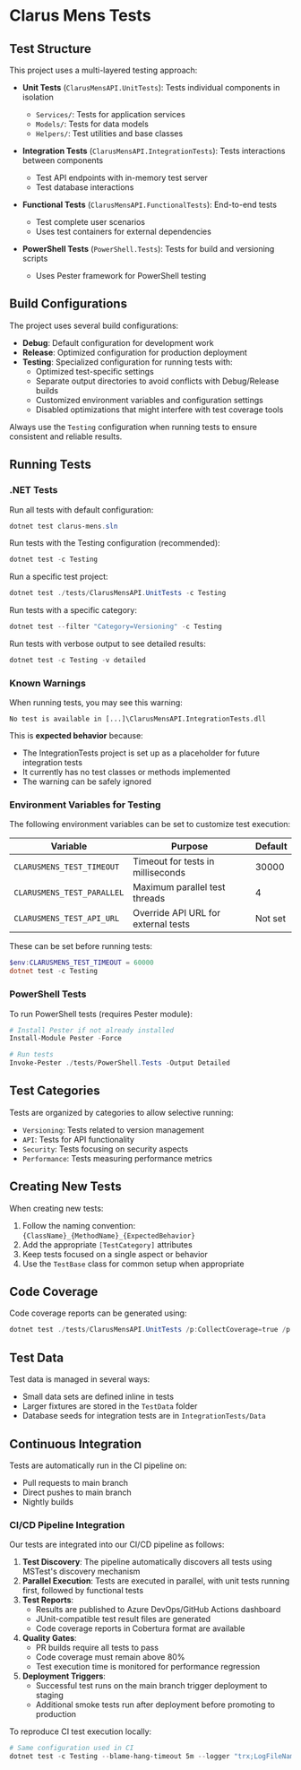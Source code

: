 # Clarus Mens Tests

## Test Structure

This project uses a multi-layered testing approach:

- **Unit Tests** (`ClarusMensAPI.UnitTests`): Tests individual components in isolation
  - `Services/`: Tests for application services
  - `Models/`: Tests for data models
  - `Helpers/`: Test utilities and base classes

- **Integration Tests** (`ClarusMensAPI.IntegrationTests`): Tests interactions between components
  - Test API endpoints with in-memory test server
  - Test database interactions
  
- **Functional Tests** (`ClarusMensAPI.FunctionalTests`): End-to-end tests
  - Test complete user scenarios
  - Uses test containers for external dependencies

- **PowerShell Tests** (`PowerShell.Tests`): Tests for build and versioning scripts
  - Uses Pester framework for PowerShell testing

## Build Configurations

The project uses several build configurations:

- **Debug**: Default configuration for development work
- **Release**: Optimized configuration for production deployment
- **Testing**: Specialized configuration for running tests with:
  - Optimized test-specific settings
  - Separate output directories to avoid conflicts with Debug/Release builds
  - Customized environment variables and configuration settings
  - Disabled optimizations that might interfere with test coverage tools

Always use the `Testing` configuration when running tests to ensure consistent and reliable results.

## Running Tests

### .NET Tests

Run all tests with default configuration:

```powershell
dotnet test clarus-mens.sln
```

Run tests with the Testing configuration (recommended):

```powershell
dotnet test -c Testing
```

Run a specific test project:

```powershell
dotnet test ./tests/ClarusMensAPI.UnitTests -c Testing
```

Run tests with a specific category:

```powershell
dotnet test --filter "Category=Versioning" -c Testing
```

Run tests with verbose output to see detailed results:

```powershell
dotnet test -c Testing -v detailed
```

### Known Warnings

When running tests, you may see this warning:

```
No test is available in [...]\ClarusMensAPI.IntegrationTests.dll
```

This is **expected behavior** because:
- The IntegrationTests project is set up as a placeholder for future integration tests
- It currently has no test classes or methods implemented
- The warning can be safely ignored

### Environment Variables for Testing

The following environment variables can be set to customize test execution:

| Variable                   | Purpose                             | Default |
| -------------------------- | ----------------------------------- | ------- |
| `CLARUSMENS_TEST_TIMEOUT`  | Timeout for tests in milliseconds   | 30000   |
| `CLARUSMENS_TEST_PARALLEL` | Maximum parallel test threads       | 4       |
| `CLARUSMENS_TEST_API_URL`  | Override API URL for external tests | Not set |

These can be set before running tests:

```powershell
$env:CLARUSMENS_TEST_TIMEOUT = 60000
dotnet test -c Testing
```

### PowerShell Tests

To run PowerShell tests (requires Pester module):

```powershell
# Install Pester if not already installed
Install-Module Pester -Force

# Run tests
Invoke-Pester ./tests/PowerShell.Tests -Output Detailed
```

## Test Categories

Tests are organized by categories to allow selective running:

- `Versioning`: Tests related to version management
- `API`: Tests for API functionality
- `Security`: Tests focusing on security aspects
- `Performance`: Tests measuring performance metrics

## Creating New Tests

When creating new tests:

1. Follow the naming convention: `{ClassName}_{MethodName}_{ExpectedBehavior}`
2. Add the appropriate `[TestCategory]` attributes
3. Keep tests focused on a single aspect or behavior
4. Use the `TestBase` class for common setup when appropriate

## Code Coverage

Code coverage reports can be generated using:

```powershell
dotnet test ./tests/ClarusMensAPI.UnitTests /p:CollectCoverage=true /p:CoverletOutputFormat=cobertura
```

## Test Data

Test data is managed in several ways:

- Small data sets are defined inline in tests
- Larger fixtures are stored in the `TestData` folder
- Database seeds for integration tests are in `IntegrationTests/Data`

## Continuous Integration

Tests are automatically run in the CI pipeline on:

- Pull requests to main branch
- Direct pushes to main branch
- Nightly builds

### CI/CD Pipeline Integration

Our tests are integrated into our CI/CD pipeline as follows:

1. **Test Discovery**: The pipeline automatically discovers all tests using MSTest's discovery mechanism
2. **Parallel Execution**: Tests are executed in parallel, with unit tests running first, followed by functional tests
3. **Test Reports**: 
   - Results are published to Azure DevOps/GitHub Actions dashboard
   - JUnit-compatible test result files are generated
   - Code coverage reports in Cobertura format are available
4. **Quality Gates**:
   - PR builds require all tests to pass
   - Code coverage must remain above 80%
   - Test execution time is monitored for performance regression
5. **Deployment Triggers**:
   - Successful test runs on the main branch trigger deployment to staging
   - Additional smoke tests run after deployment before promoting to production

To reproduce CI test execution locally:

```powershell
# Same configuration used in CI
dotnet test -c Testing --blame-hang-timeout 5m --logger "trx;LogFileName=test-results.trx"
```
